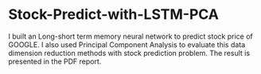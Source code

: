 # Stock-Predict-with-LSTM-PCA
I built an Long-short term memory neural network to predict stock price of GOOGLE.
I also used Principal Component Analysis to evaluate this data dimension reduction methods with stock prediction problem.
The result is presented in the PDF report.
